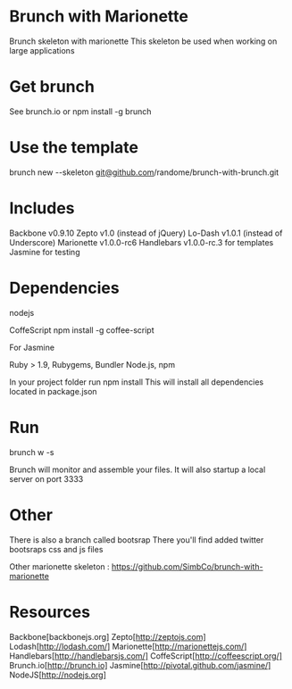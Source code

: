 Brunch with Marionette
==================
Brunch skeleton with marionette
This skeleton be used when working on large applications

Get brunch
===
See brunch.io
or npm install -g brunch

Use the template
===
brunch new <app> --skeleton git@github.com/randome/brunch-with-brunch.git

Includes
===
Backbone v0.9.10
Zepto v1.0 (instead of jQuery)
Lo-Dash v1.0.1 (instead of Underscore)
Marionette v1.0.0-rc6
Handlebars v1.0.0-rc.3 for templates
Jasmine for testing

Dependencies
===
nodejs

CoffeScript
npm install -g coffee-script

For Jasmine

Ruby > 1.9, Rubygems, Bundler
Node.js, npm

In your project folder
run npm install
This will install all dependencies located in package.json

Run
===
brunch w -s

Brunch will monitor and assemble your files.
It will also startup a local server on port 3333

Other
===
There is also a branch called bootsrap
There you'll find added twitter bootsraps css and js files

Other marionette skeleton :
https://github.com/SimbCo/brunch-with-marionette

Resources
===
Backbone[backbonejs.org]
Zepto[http://zeptojs.com]
Lodash[http://lodash.com/]
Marionette[http://marionettejs.com/]
Handlebars[http://handlebarsjs.com/]
CoffeScript[http://coffeescript.org/]
Brunch.io[http://brunch.io]
Jasmine[http://pivotal.github.com/jasmine/]
NodeJS[http://nodejs.org]